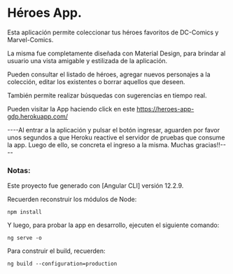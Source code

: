 # Héroes App.

Esta aplicación permite coleccionar tus héroes favoritos de DC-Comics y Marvel-Comics.

La misma fue completamente diseñada con Material Design, para brindar al usuario una vista amigable y estilizada de la aplicación.

Pueden consultar el listado de héroes, agregar nuevos personajes a la colección, editar los existentes o borrar aquellos que deseen.

También permite realizar búsquedas con sugerencias en tiempo real.

Pueden visitar la App haciendo click en este https://heroes-app-gdp.herokuapp.com/

----Al entrar a la aplicación y pulsar el botón ingresar, aguarden por favor unos segundos a que Heroku reactive el servidor de pruebas que consume la app. Luego de ello, se concreta el ingreso a la misma. Muchas gracias!!----

### Notas:

Este proyecto fue generado con [Angular CLI] versión 12.2.9.

Recuerden reconstruir los módulos de Node:

```
npm install
```

Y luego, para probar la app en desarrollo, ejecuten el siguiente comando:

```
ng serve -o
```

Para construir el build, recuerden:

```
ng build --configuration=production
```
